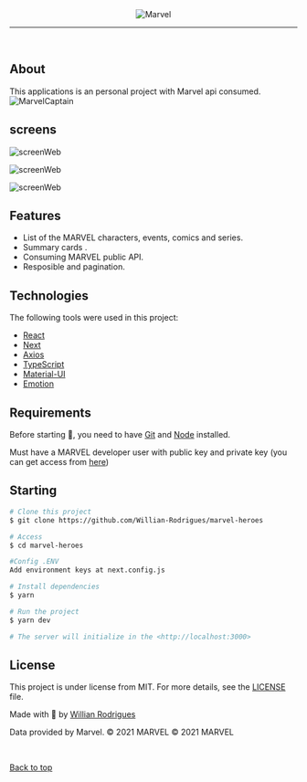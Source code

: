 <div align="center" id="top"> 
  <img src="./public/banner.png" alt="Marvel" />
</div>

<hr/>
<br>

## About

This applications is an personal project with Marvel api consumed. ![MarvelCaptain]("https://github.com/Willian-Rodrigues/marvel-heroes/blob/main/public/404.png")

## screens

![screenWeb]("https://github.com/Willian-Rodrigues/marvel-heroes/blob/main/public/screenWeb.png")

![screenWeb]("https://github.com/Willian-Rodrigues/marvel-heroes/blob/main/public/screenWeb1.png")

![screenWeb]("https://github.com/Willian-Rodrigues/marvel-heroes/blob/main/public/screenWeb2.png")

## Features

- List of the MARVEL characters, events, comics and series.
- Summary cards .
- Consuming MARVEL public API.
- Resposible and pagination.

## Technologies

The following tools were used in this project:

- [React](https://reactjs.org/)
- [Next](https://nextjs.org/)
- [Axios](https://github.com/axios/axios)
- [TypeScript](https://www.typescriptlang.org/)
- [Material-UI](https://mui.com/)
- [Emotion](https://emotion.sh/docs/styled)

## Requirements

Before starting 🏁, you need to have [Git](https://git-scm.com) and [Node](https://nodejs.org/en/) installed.

Must have a MARVEL developer user with public key and private key
(you can get access from [here](https://developer.marvel.com/account))

## Starting

```bash
# Clone this project
$ git clone https://github.com/Willian-Rodrigues/marvel-heroes

# Access
$ cd marvel-heroes

#Config .ENV
Add environment keys at next.config.js

# Install dependencies
$ yarn

# Run the project
$ yarn dev

# The server will initialize in the <http://localhost:3000>
```

## License

This project is under license from MIT. For more details, see the [LICENSE](LICENSE.md) file.

Made with 💜 by <a href="https://github.com/Willian-Rodrigues" target="_blank">Willian Rodrigues</a>

Data provided by Marvel. © 2021 MARVEL © 2021 MARVEL

&#xa0;

<a href="#top">Back to top</a>
